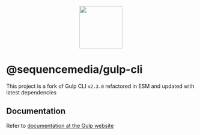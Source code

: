 <p align="center">
  <a href="http://gulpjs.com">
    <img width="114" src="https://raw.githubusercontent.com/gulpjs/artwork/master/gulp-2x.png">
  </a>
</p>

# @sequencemedia/gulp-cli

This project is a fork of Gulp CLI `v2.3.0` refactored in ESM and updated with latest dependencies

## Documentation

Refer to [documentation at the Gulp website](https://gulpjs.com/docs/en/getting-started/quick-start)
